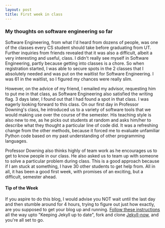 ```yaml
---
layout: post
title: First week in class
---
```


### My thoughts on software engineering so far ###

Software Engineering, from what I'd heard from dozens of people, was one of the classes every CS student should take before graduating from UT. Further inquiries from friends revealed that it was also a difficult, albeit a very interesting and useful, class. I didn't really see myself in Software Engineering, partly because getting into classes is a chore. So when registration started, I was able to secure spots in the 2 classes that I absolutely needed and was put on the waitlist for Software Engineering. I was 61 in the waitlist, so I figured my chances were really slim.

However, on the advice of my friend, I emailed my advisor, requesting him to put me in that class, as Software Engineering also satisfied the writing flag. 3 days later, I found out that I had found a spot in that class. I was eagerly looking forward to this class. On our first day in Professor Downing's class, he introduced us to a variety of software tools that we would making use over the course of the semester. His teaching style is also new to me, as he picks out students at random and asks him/her to describe what they thought a particular line of code did. It was a refreshing change from the other methods, because it forced me to evaluate unfamiliar Python code based on my past understanding of other programming languages. 

Professor Downing also thinks highly of team work as he encourages us to get to know people in our class. He also asked us to team up with someone to solve a particular problem during class. This is a good approach because if I am stuck at something, I have 30 other students to get help from. All in all, it has been a good first week, with promises of an exciting, but a difficult, semester ahead.

#### Tip of the Week ####

If you aspire to do this blog, I would advise you NOT wait until the last day and then stumble around for 4 hours, trying to figure out just how exactly, are you supposed to get your blog up and running. [Follow these instructions](https://help.github.com/articles/using-jekyll-with-pages/) all the way upto "Keeping Jekyll up to date", fork and clone [Jekyll-now](https://github.com/barryclark/jekyll-now), and you're all set to go. 